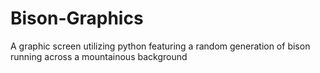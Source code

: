 # Bison-Graphics
A graphic screen utilizing python featuring a random generation of bison running across a mountainous background
